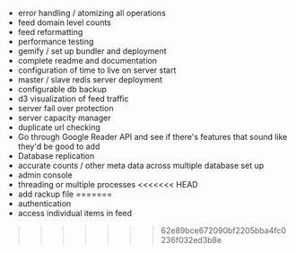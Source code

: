 * error handling / atomizing all operations
* feed domain level counts
* feed reformatting
* performance testing
* gemify / set up bundler and deployment
* complete readme and documentation
* configuration of time to live on server start
* master / slave redis server deployment
* configurable db backup
* d3 visualization of feed traffic
* server fail over protection
* server capacity manager
* duplicate url checking
* Go through Google Reader API and see if there's features that sound like they'd be good to add
* Database replication
* accurate counts / other meta data across multiple database set up
* admin console
* threading or multiple processes
<<<<<<< HEAD
* add rackup file
=======
* authentication
* access individual items in feed
>>>>>>> 62e89bce672090bf2205bba4fc0236f032ed3b8e
